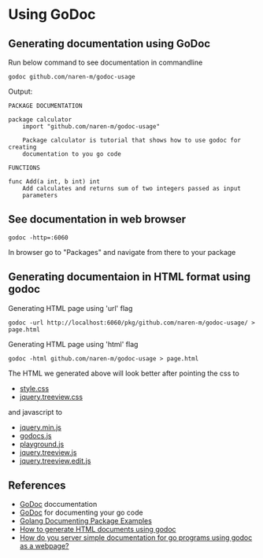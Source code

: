 # Using GoDoc

## Generating documentation using GoDoc

Run below command to see documentation in commandline

```shell
godoc github.com/naren-m/godoc-usage
```

Output:

```shell
PACKAGE DOCUMENTATION

package calculator
    import "github.com/naren-m/godoc-usage"

    Package calculator is tutorial that shows how to use godoc for creating
    documentation to you go code

FUNCTIONS

func Add(a int, b int) int
    Add calculates and returns sum of two integers passed as input
    parameters
```

## See documentation in web browser

```shell
godoc -http=:6060
```

In browser go to "Packages" and navigate from there to your package

## Generating documentaion in HTML format using godoc

Generating HTML page using 'url' flag

```shell
godoc -url http://localhost:6060/pkg/github.com/naren-m/godoc-usage/ > page.html
```

Generating HTML page using 'html' flag

```shell
godoc -html github.com/naren-m/godoc-usage > page.html
```

The HTML we generated above will look better after pointing the css to

- [style.css](https://golang.org/lib/godoc/style.css)
- [jquery.treeview.css](https://golang.org/lib/godoc/jquery.treeview.css)

and javascript to

- [jquery.min.js](https://ajax.googleapis.com/ajax/libs/jquery/1.8.2/jquery.min.js)
- [godocs.js](https://golang.org/lib/godoc/godocs.js)
- [playground.js](https://golang.org/lib/godoc/playground.js)
- [jquery.treeview.js](https://golang.org/lib/godoc/jquery.treeview.js)
- [jquery.treeview.edit.js](https://golang.org/lib/godoc/jquery.treeview.edit.js)


## References

- [GoDoc](https://godoc.org/golang.org/x/tools/cmd/godoc) doccumentation
- [GoDoc](https://blog.golang.org/godoc-documenting-go-code) for documenting your go code
- [Golang Documenting Package Examples](http://blog.el-chavez.me/2013/08/29/golang-documenting-package-examples/)
- [How to generate HTML documents using godoc](http://stackoverflow.com/questions/13530120/how-can-i-generate-html-documents-using-godoc)
- [How do you server simple documentation for go programs using godoc as a webpage?](http://stackoverflow.com/questions/24514885/how-do-you-server-simple-documentation-for-go-programs-using-godoc-as-a-webpage)